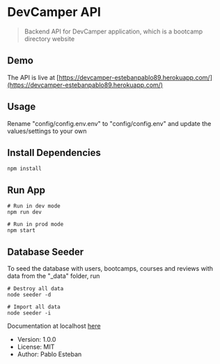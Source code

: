 # DevCamper API

> Backend API for DevCamper application, which is a bootcamp directory website

## Demo

The API is live at [https://devcamper-estebanpablo89.herokuapp.com/](https://devcamper-estebanpablo89.herokuapp.com/)

## Usage

Rename "config/config.env.env" to "config/config.env" and update the values/settings to your own

## Install Dependencies

```
npm install
```

## Run App

```
# Run in dev mode
npm run dev

# Run in prod mode
npm start
```

## Database Seeder

To seed the database with users, bootcamps, courses and reviews with data from the "\_data" folder, run

```
# Destroy all data
node seeder -d

# Import all data
node seeder -i
```


Documentation at localhost [here](https://documenter.getpostman.com/view/724536/TVmFif5m)

- Version: 1.0.0
- License: MIT
- Author: Pablo Esteban
